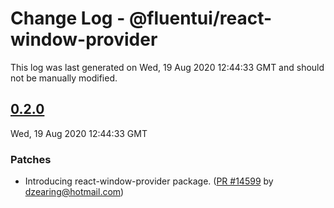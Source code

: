# Change Log - @fluentui/react-window-provider

This log was last generated on Wed, 19 Aug 2020 12:44:33 GMT and should not be manually modified.

<!-- Start content -->

## [0.2.0](https://github.com/microsoft/fluentui/tree/@fluentui/react-window-provider_v0.2.0)

Wed, 19 Aug 2020 12:44:33 GMT

### Patches

- Introducing react-window-provider package. ([PR #14599](https://github.com/microsoft/fluentui/pull/14599) by dzearing@hotmail.com)

